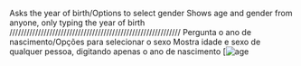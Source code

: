 Asks the year of birth/Options to select gender
Shows age and gender from anyone, only typing the year of birth
////////////////////////////////////////////////////////////
Pergunta o ano de nascimento/Opções para selecionar o sexo
Mostra idade e sexo de qualquer pessoa, digitando apenas o ano de nascimento
[![age](https://www.youtube.com/watch?v=bLagyrx703s&ab_channel=RaphaelIzidro)

